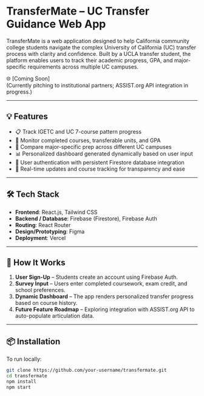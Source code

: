 # TransferMate – UC Transfer Guidance Web App

TransferMate is a web application designed to help California community college students navigate the complex University of California (UC) transfer process with clarity and confidence. Built by a UCLA transfer student, the platform enables users to track their academic progress, GPA, and major-specific requirements across multiple UC campuses.

🌐 [Coming Soon]  
(Currently pitching to institutional partners; ASSIST.org API integration in progress.)

---

## 💡 Features

- 📋 Track IGETC and UC 7-course pattern progress  
- 🎯 Monitor completed courses, transferable units, and GPA  
- 🧠 Compare major-specific prep across different UC campuses  
- 📊 Personalized dashboard generated dynamically based on user input  
- 🔐 User authentication with persistent Firestore database integration  
- 🔄 Real-time updates and course tracking for transparency and ease

---

## 🛠️ Tech Stack

- **Frontend**: React.js, Tailwind CSS  
- **Backend / Database**: Firebase (Firestore), Firebase Auth  
- **Routing**: React Router  
- **Design/Prototyping**: Figma  
- **Deployment**: Vercel

---

## 🧠 How It Works

1. **User Sign-Up** – Students create an account using Firebase Auth.  
2. **Survey Input** – Users enter completed coursework, exam credit, and school preferences.  
3. **Dynamic Dashboard** – The app renders personalized transfer progress based on course history.  
4. **Future Feature Roadmap** – Exploring integration with ASSIST.org API to auto-populate articulation data.

---

## 📦 Installation

To run locally:

```bash
git clone https://github.com/your-username/transfermate.git
cd transfermate
npm install
npm start
